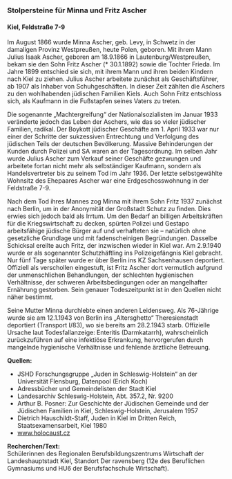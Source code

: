 ### Stolpersteine für Minna und Fritz Ascher
#### Kiel, Feldstraße 7-9

Im August 1866 wurde Minna Ascher, geb. Levy, in Schwetz in der damaligen Provinz Westpreußen, heute Polen, geboren. Mit ihrem Mann Julius Isaak Ascher, geboren am 18.9.1866 in Lautenburg/Westpreußen, bekam sie den Sohn Fritz Ascher (* 30.1.1892) sowie die Tochter Frieda. Im Jahre 1899 entschied sie sich, mit ihrem Mann und ihren beiden Kindern nach Kiel zu ziehen. Julius Ascher arbeitete zunächst als Geschäftsführer, ab 1907 als Inhaber von Schuhgeschäften. In dieser Zeit zählten die Aschers zu den wohlhabenden jüdischen Familien Kiels. Auch Sohn Fritz entschloss sich, als Kaufmann in die Fußstapfen seines Vaters zu treten.

Die sogenannte „Machtergreifung“ der Nationalsozialisten im Januar 1933 veränderte jedoch das Leben der Aschers, wie das so vieler jüdischer Familien, radikal. Der Boykott jüdischer Geschäfte am 1. April 1933 war nur einer der Schritte der sukzessiven Entrechtung und Verfolgung
des jüdischen Teils der deutschen Bevölkerung. Massive Behinderungen der Kunden durch Polizei und SA waren
an der Tagesordnung. Im selben Jahr wurde Julius Ascher zum Verkauf seiner Geschäfte gezwungen und arbeitete fortan nicht mehr als selbständiger Kaufmann, sondern
als Handelsvertreter bis zu seinem Tod im Jahr 1936. Der letzte selbstgewählte Wohnsitz des Ehepaares Ascher war eine Erdgeschosswohnung in der Feldstraße 7-9.

Nach dem Tod ihres Mannes zog Minna mit ihrem Sohn Fritz 1937 zunächst nach Berlin, um in der Anonymität der Großstadt Schutz zu finden. Dies erwies sich jedoch bald als Irrtum. Um den Bedarf an billigen Arbeitskräften für die Kriegswirtschaft zu decken, spürten Polizei und Gestapo arbeitsfähige jüdische Bürger auf und verhafteten sie – natürlich ohne gesetzliche Grundlage und mit fadenscheinigen Begründungen. Dasselbe Schicksal ereilte auch Fritz, der inzwischen wieder in Kiel war. Am 2.9.1940 wurde er als sogenannter Schutzhäftling ins Polizeigefängnis Kiel gebracht. Nur fünf Tage später wurde er über Berlin ins
KZ Sachsenhausen deportiert. Offiziell als verschollen eingestuft, ist Fritz Ascher dort vermutlich aufgrund der unmenschlichen Behandlungen, der schlechten hygienischen Verhältnisse, der schweren Arbeitsbedingungen
oder an mangelhafter Ernährung gestorben. Sein genauer Todeszeitpunkt ist in den Quellen nicht näher bestimmt.

Seine Mutter Minna durchlebte einen anderen Leidensweg. Als 76-Jährige wurde sie am 12.1.1943 von Berlin ins „Altersghetto“ Theresienstadt deportiert (Transport I/83), wo sie bereits am 28.2.1943 starb. Offizielle Ursache laut Todesfallanzeige: Enteritis (Darmkatarrh), wahrscheinlich zurückzuführen auf eine infektiöse Erkrankung, hervorgerufen durch mangelnde hygienische Verhältnisse und fehlende ärztliche Betreuung.

**Quellen:**
- JSHD Forschungsgruppe „Juden in Schleswig-Holstein“ an der Universität Flensburg, Datenpool (Erich Koch)
- Adressbücher und Gemeindelisten der Stadt Kiel
- Landesarchiv Schleswig-Holstein, Abt. 357.2, Nr. 9200
- Arthur B. Posner: Zur Geschichte der Jüdischen Gemeinde und der Jüdischen Familien in Kiel, Schleswig-Holstein, Jerusalem 1957
- Dietrich Hauschildt-Staff, Juden in Kiel im Dritten Reich, Staatsexamensarbeit, Kiel 1980
- www.holocaust.cz

**Recherchen/Text:**    
Schülerinnen des Regionalen Berufsbildungszentrums Wirtschaft der Landeshauptstadt Kiel, Standort Der ravensberg (12e des Beruflichen Gymnasiums und HU6 der Berufsfachschule Wirtschaft).